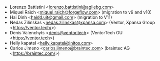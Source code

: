 - Lorenzo Battistini \<<lorenzo.battistini@agilebg.com>\>
- Miquel Raïch \<<miquel.raich@forgeflow.com>\> (migration to v9 and
  v10)
- Hai Dinh \<<haidd.uit@gmail.com>\> (migration to V11)
- Nedas Zilinskas \<<nedas.zilinskas@xpansa.com>\> (Ventor, Xpansa Group
  \<<https://ventor.tech/>\>)
- Denis Valenchyts \<<denis@ventor.tech>\> (VentorTech OU
  \<<https://ventor.tech>\>)
- Helly kapatel \<<helly.kapatel@initos.com>\>
- Carlos Jimeno \<<carlos.jimeno@braintec.com>\> (braintec AG \<<https://braintec.com/>\>)
